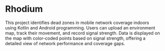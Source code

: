 # Rhodium
This project identifies dead zones in mobile network coverage indoors using Kotlin and Android programming. Users can upload an environment map, track their movement, and record signal strength. Data is displayed on the map with color-coded points based on signal strength, offering a detailed view of network performance and coverage gaps.
